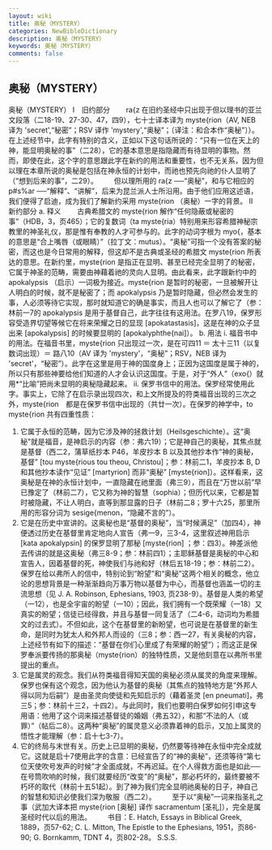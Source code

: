 ```yaml
---
layout: wiki
title: 奥秘（MYSTERY）
categories: NewBibleDictionary
description: 奥秘（MYSTERY）
keywords: 奥秘（MYSTERY）
comments: false
---
```


## 奥秘（MYSTERY）



奥秘（MYSTERY）
Ⅰ　旧约部分
　　ra{z 在旧约圣经中只出现于但以理书的亚兰文段落（二18-19、27-30、47，四9），七十士译本译为 myste{rion（AV, NEB 译为 'secret',“秘密”；RSV 译作 'mystery',“奥秘”；〔译注：和合本作“奥秘”〕）。在上述经节中，此字有特别的含义，正如以下这句话所说的：“只有一位在天上的神，能显明奥秘的事”（二28），它的基本意思是指隐藏而有待显明的事物。然而，即使在此，这个字的意思跟此字在新约的用法和重要性，也不无关系，因为但以理在本章所说的奥秘是包括在神永恒的计划中，而祂也预先向祂的仆人显明了（“想到后来的事”，二29）。
　　但以理所用的 ra{z ──“奥秘”，和与它相应的 p#s%ar ──“解释”、“讲解”，后来为昆兰派人士所沿用。由于他们应用这述语，我们便得了启迪，成为我们了解新约采用 myste{rion （奥秘）一字的背景。
Ⅱ　新约部分
a. 释义
　　古典希腊文的 myste{rion 解作“任何隐蔽或秘密的事”（HDB，3，页465）；它的复数词（ta myste{ria）特别用来形容希腊神秘宗教里的神圣礼仪，那是惟有奉教的人才可参与的。此字的动词字根为 myo{，基本的意思是“合上嘴唇（或眼睛）”（拉丁文：mutus）。“奥秘”可指一个没有答案的秘密，而这也是今日常用的解释，但这却不是古典或圣经的希腊文 myste{rion 所表达的意思。在新约里，myste{rion 是指正在显明、甚至已经完全显明了的秘密，它属于神圣的范畴，需要由神藉着祂的灵向人显明。由此看来，此字跟新约中的 apokalypsis （启示）一词极为接近。myste{rion 是暂时的秘密，一旦被解开让人明白的时候，就不是秘密了；而 apokalypsis 乃是暂时隐藏，但必然会发生的事，人必须等待它实现，那时就知道它的确是事实，而且人也可以了解它了（参：林前一7的 apokalypsis 是用于基督自己，此字往往有这用法。在罗八19，保罗形容受造界切望等候它在将来荣耀之日的显现 [apokatastasis]，这是在神的众子显出来 [apokalypsis] 的时候要显明的 [apokalyphthe{nai]）。
b. 用法
i. 福音书中的用法。在福音书里，myste{rion 只出现过一次，是在可四11 ＝ 太十三11（以复数词出现）＝ 路八10（AV 译为 'mystery'，“奥秘”；RSV，NEB 译为 'secret'，“秘密”）。此字在这里是用于神的国度身上；正因为这国度是属于神的，所以只有那些神要给他们知道的人才会认识这国度。于是，对于“外人”（exo{）就用*“比喻”把尚未显明的奥秘隐藏起来。
ii. 保罗书信中的用法。保罗经常使用此字。事实上，它除了在启示录出现四次，和上文所提及的符类福音出现的三次之外，myste{rion　都是在保罗书信中出现的（共廿一次）。在保罗的神学中，to myste{rion 共有四重性质：
1. 它属于永恒的范畴，因为它涉及神的拯救计划（Heilsgeschichte）。这“奥秘”就是福音，是神启示的内容（参：弗六19）；它是神自己的奥秘，其焦点就是基督（西二2，蒲草纸抄本 P46，羊皮抄本 B 以及其他抄本作“神的奥秘，基督” [tou myste{rious tou theou, Christou]；参：林前二1，羊皮抄本 B, D 和其他抄本读作“见证” [martyrion] 而非“奥秘” [myste{rion]）。这样看来，这奥秘是在神的永恒计划中，一直隐藏在祂里面（弗三9），而且在“万世以前”早已豫定了（林前二7），它又称为神的智慧（sophia）；但历代以来，它都是暂时被隐藏，不让人明白，直等到那显露的日子（林前二8；罗十六25，那里所用的形容分词为 sesige{menon，“隐藏不言的”）。
2. 它是在历史中宣讲的。这奥秘也是“基督的奥秘”，当“时候满足”（加四4），神便透过历史在基督里肯定地向人宣告（弗一9，三3-4，这里叙述神用启示 [kata apokalypsin] 的保罗显明了那秘 [myste{rion] ；参：四3）。神差派他去传讲的就是这奥秘（弗三8-9；参：林前四1）；主耶稣基督是奥秘的中心和宣告人，因着基督的死，神使我们与祂和好（林后五18-19；参：林前二2）。保罗在给以弗所人的信中，特别论到“盼望”和“奥秘”这两个相关的概念，他立论的思想背景是一种渐渐趋向万事万物以基督为中心，而基督也涵盖一切的主流思想（见 J. A. Robinson, Ephesians, 1903, 页238-9）。基督是人类的希望（一12），也是全宇宙的盼望（一10）；因此，我们拥有一个既荣耀（一18）又真实的盼望；信徒已经得救，并且与基督一同复活了（二4-6，动词均为希腊文的过去式）。不但如此，这个在基督里的新盼望，也可说是在基督里的新生命，是同时为犹太人和外邦人而设的（三8；参：西一27，有关奥秘的内容，上述经节有如下的描述：“基督在你们心里成了有荣耀的盼望”）；而这正是保罗奉派要传扬的那奥秘（myste{rion）的独特性质，又是他刻意在以弗所书里提出的重点。
3. 它是属灵的观念。我们从符类福音得知天国的奥秘必须从属灵的角度来理解。保罗也保有这个观念，因为他认为基督的奥秘（其焦点的独特地方是“外邦人得以同为后嗣”）是由圣灵向使徒和先知启示的（藉着圣灵 [en pneumati]，弗三5；参：林前十三2，十四2）。与此同时，我们也要明白保罗如何引申这专用语：他用了这个词来描述基督徒的婚姻（弗五32），和那“不法的人（或罪）”（帖后二8）。这两种“奥秘”的属灵意义必须靠着神的启示，又加上属灵的悟性才能理解（参：启十七3-7）。
4. 它的终局与末世有关。历史上已显明的奥秘，仍然要等待神在永恒中完全成就它。这就是启十7使用此字的含意：已经宣告了的“神的奥秘”，还须等待“第七位天使吹号发声的时候”才全面成就，不再迟延。在个人得救方面也是如此──在号筒吹响的时候，我们就要经历“改变”的“奥秘”，那必朽坏的，最终要被不朽坏的取代（林前十五51起）。到了神为我们完全显明祂奥秘的日子，神自己的智慧和知识必使我们深为敬服（西二2）。
　　至于以“奥秘”一词来指圣礼之事（武加大译本把 myste{rion [奥秘] 译作 sacramentum [圣礼]），完全是属圣经时代以后的用法。
　　书目：E. Hatch, Essays in Biblical Greek, 1889，页57-62; C. L. Mitton, The Epistle to the Ephesians, 1951，页86-90; G. Bornkamm, TDNT 4，页802-28。
S.S.S.





